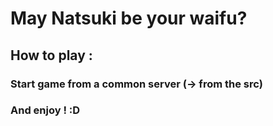 # May Natsuki be your waifu?
## How to play :
### Start game from a common server (-> from the src)
### And enjoy ! :D
